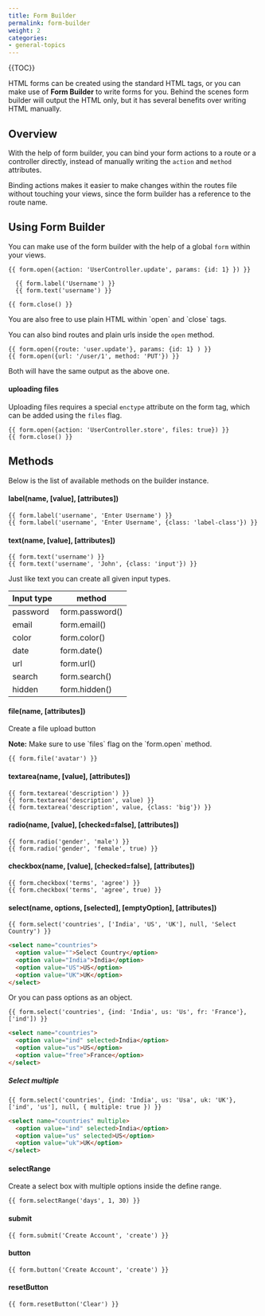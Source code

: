 ```yaml
---
title: Form Builder
permalink: form-builder
weight: 2
categories:
- general-topics
---
```


{{TOC}}

HTML forms can be created using the standard HTML tags, or you can make use of **Form Builder** to write forms for you. Behind the scenes form builder will output the HTML only, but it has several benefits over writing HTML manually.

## Overview

With the help of form builder, you can bind your form actions to a route or a controller directly, instead of manually writing the `action` and `method` attributes.

Binding actions makes it easier to make changes within the routes file without touching your views, since the form builder has a reference to the route name.


## Using Form Builder

You can make use of the form builder with the help of a global `form` within your views.

```twig
{{ form.open({action: 'UserController.update', params: {id: 1} }) }}
  
  {{ form.label('Username') }}
  {{ form.text('username') }}

{{ form.close() }}
```

<div class="note">
  You are also free to use plain HTML within `open` and `close` tags.
</div>

You can also bind routes and plain urls inside the `open` method.

```twig
{{ form.open({route: 'user.update'}, params: {id: 1} ) }}
{{ form.open({url: '/user/1', method: 'PUT'}) }}
```

Both will have the same output as the above one.

#### uploading files

Uploading files requires a special `enctype` attribute on the form tag, which can be added using the `files` flag.

```twig
{{ form.open({action: 'UserController.store', files: true}) }}
{{ form.close() }}
```

## Methods

Below is the list of available methods on the builder instance.

#### label(name, [value], [attributes])

```twig
{{ form.label('username', 'Enter Username') }}
{{ form.label('username', 'Enter Username', {class: 'label-class'}) }}
```

#### text(name, [value], [attributes])

```twig
{{ form.text('username') }}
{{ form.text('username', 'John', {class: 'input'}) }}
```

Just like text you can create all given input types.

| Input type | method |
|------------|--------|
| password | form.password() |
| email | form.email() |
| color | form.color() |
| date | form.date() |
| url | form.url() |
| search | form.search() |
| hidden | form.hidden() |

#### file(name, [attributes])

Create a file upload button

<div class="note">
  <strong>Note:</strong> Make sure to use `files` flag on the `form.open` method.
</div>

```twig
{{ form.file('avatar') }}
```

#### textarea(name, [value], [attributes])

```twig
{{ form.textarea('description') }}
{{ form.textarea('description', value) }}
{{ form.textarea('description', value, {class: 'big'}) }}
```

#### radio(name, [value], [checked=false], [attributes])

```twig
{{ form.radio('gender', 'male') }}
{{ form.radio('gender', 'female', true) }}
```

#### checkbox(name, [value], [checked=false], [attributes])

```twig
{{ form.checkbox('terms', 'agree') }}
{{ form.checkbox('terms', 'agree', true) }}
```

#### select(name, options, [selected], [emptyOption], [attributes])

```twig
{{ form.select('countries', ['India', 'US', 'UK'], null, 'Select Country') }}
```

```html
<select name="countries">
  <option value="">Select Country</option>
  <option value="India">India</option>
  <option value="US">US</option>  
  <option value="UK">UK</option>
</select>
```

Or you can pass options as an object.

```twig
{{ form.select('countries', {ind: 'India', us: 'Us', fr: 'France'}, ['ind']) }}
```

```html
<select name="countries">
  <option value="ind" selected>India</option>
  <option value="us">US</option>  
  <option value="free">France</option>  
</select>
```

##### Select multiple

```twig
{{ form.select('countries', {ind: 'India', us: 'Usa', uk: 'UK'}, ['ind', 'us'], null, { multiple: true }) }}
```

```html
<select name="countries" multiple>
  <option value="ind" selected>India</option>
  <option value="us" selected>US</option>  
  <option value="uk">UK</option>  
</select>
```

#### selectRange

Create a select box with multiple options inside the define range.

```twig
{{ form.selectRange('days', 1, 30) }}
```

#### submit

```twig
{{ form.submit('Create Account', 'create') }}
```

#### button

```twig
{{ form.button('Create Account', 'create') }}
```

#### resetButton

```twig
{{ form.resetButton('Clear') }}
```
